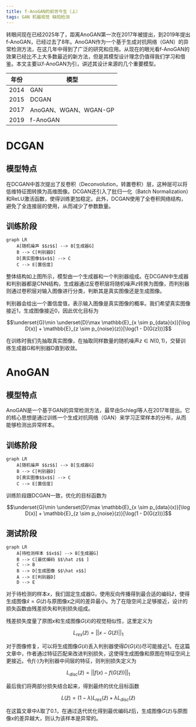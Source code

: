 ```yaml
---
title: f-AnoGAN的前世今生（上）
tags: GAN 机器视觉 缺陷检测
---
```


转眼间现在已经2025年了，距离AnoGAN第一次在2017年被提出，到2019年提出f-AnoGAN，已经过去了8年。AnoGAN作为一个基于生成对抗网络（GAN）的异常检测方法，在这几年中得到了广泛的研究和应用。从现在的眼光看f-AnoGAN的效果已经比不上大多数最近的新方法，但是其模型设计理念仍值得我们学习和借鉴。本文主要以f-AnoGAN为引，讲述其设计来源的几个重要模型。

|  年份   | 模型  |
|  ----  | ----  |
| 2014 | GAN |
| 2015 | DCGAN |
| 2017 | AnoGAN、WGAN、WGAN-GP |
| 2019 | f-AnoGAN |


# DCGAN

## 模型特点
在DCGAN中首次提出了反卷积（Deconvolution，转置卷积）层，这种层可以将低维特征图转换为高维图像。DCGAN还引入了批归一化（Batch Normalization）和ReLU激活函数，使得训练更加稳定。此外，DCGAN使用了全卷积网络结构，避免了全连接层的使用，从而减少了参数数量。

## 训练阶段 

```mermaid
graph LR
    A[随机噪声 $$z$$] --> B[生成器G]
    B --> C[判别器D]
    D[真实图像$$x$$] --> C
    C --> E[置信度]
```

整体结构如上图所示，模型由一个生成器和一个判别器组成。在DCGAN中生成器和判别器都是CNN结构，生成器通过反卷积层将随机噪声$z$转换为图像，而判别器则通过卷积层对输入图像进行分类，判断其是真实图像还是生成图像。

判别器会给出一个置信度值，表示输入图像是真实图像的概率。我们希望真实图像接近1，生成图像接近0，因此优化目标为

$$\underset{G}\min \underset{D}\max  \mathbb{E}_{x \sim p_{data}(x)}[\log D(x)] + \mathbb{E}_{z \sim p_{noise}(z)}[\log(1 - D(G(z)))]$$

在训练时我们先抽取真实图像，在抽取同样数量的随机噪声$z\in N(0,1)$，交替训练生成器G和判别器D直到收敛。

# AnoGAN

## 模型特点
AnoGAN是一个基于GAN的异常检测方法，最早由Schlegl等人在2017年提出。它的核心思想是通过训练一个生成对抗网络（GAN）来学习正常样本的分布，从而能够检测出异常样本。

## 训练阶段

```mermaid
graph LR
    A[随机噪声 $$z$$] --> B[生成器G]
    B --> C[判别器D]
    D[真实图像$$x$$] --> C
    C --> E[置信度]
```

训练阶段跟DCGAN一致，优化的目标函数为

$$\underset{G}\min \underset{D}\max  \mathbb{E}_{x \sim p_{data}(x)}[\log D(x)] + \mathbb{E}_{z \sim p_{noise}(z)}[\log(1 - D(G(z)))]$$

## 测试阶段

```mermaid
graph LR
    A[待检测样本 $$x$$] --> B[生成器G]
    B --> C[最优编码 $$\hat z$$ ]
    C --> B
    B --> D[生成图像 $$\hat x$$]
    A --> E[判别器D]
    D --> E
```

对于待检测的样本$x$，我们固定生成器G，使用反向传播得到最合适的编码$\hat z$，使得生成图像$\hat x = G(\hat z)$与原图像$x$之间的差异最小。为了在隐空间上足够接近，设计的损失函数由残差损失和判别损失组成。

残差损失度量了原图$x$和生成图像$G(\hat{x})$的视觉相似性，这里定义为

$$L_{res}(\hat{z}) = ||x - G(\hat{z})||_1$$

对于图像修复，可以将生成图像$G(\hat{x})$丢入判别器使得$D(G(\hat{x}))$尽可能接近1。在这篇文章中，作者通过特征匹配来改进判别损失，这使得生成图像和原图在特征空间上更接近。令$f(\cdot)$为判别器中间层的特征，则判别损失定义为

$$L_{disc}(\hat{z}) = ||f(x) - f(G(\hat{z}))||_1$$

最后我们将两部分损失结合起来，得到最终的优化目标函数

$$L(\hat{z}) = (1-\lambda)L_{res}(\hat{z}) + \lambda L_{disc}(\hat{z})$$

在这篇文章中$\lambda$取了0.1，在通过迭代优化得到最优编码$\hat{z}$后，生成图像$G(\hat{z})$与原图像$x$的差异越大，则认为该样本是异常的。
